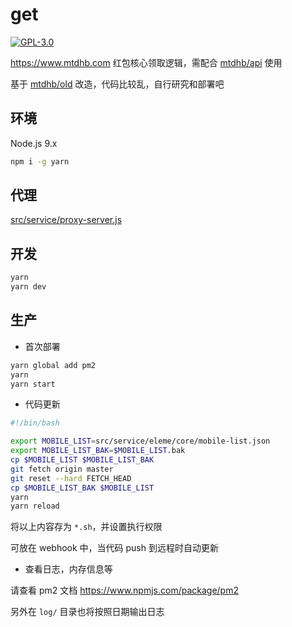 # get

[![GPL-3.0](https://img.shields.io/badge/license-GPL--3.0-blue.svg)](LICENSE)

https://www.mtdhb.com 红包核心领取逻辑，需配合 [mtdhb/api](https://github.com/mtdhb/api) 使用

基于 [mtdhb/old](https://github.com/mtdhb/old) 改造，代码比较乱，自行研究和部署吧

## 环境

Node.js 9.x

```bash
npm i -g yarn
```

## 代理

[src/service/proxy-server.js](src/service/proxy-server.js)

## 开发

```bash
yarn
yarn dev
```

## 生产

- 首次部署

```bash
yarn global add pm2
yarn
yarn start
```

- 代码更新

```bash
#!/bin/bash

export MOBILE_LIST=src/service/eleme/core/mobile-list.json
export MOBILE_LIST_BAK=$MOBILE_LIST.bak
cp $MOBILE_LIST $MOBILE_LIST_BAK
git fetch origin master
git reset --hard FETCH_HEAD
cp $MOBILE_LIST_BAK $MOBILE_LIST
yarn
yarn reload
```

将以上内容存为 `*.sh`，并设置执行权限

可放在 webhook 中，当代码 push 到远程时自动更新

- 查看日志，内存信息等

请查看 pm2 文档 https://www.npmjs.com/package/pm2

另外在 `log/` 目录也将按照日期输出日志
